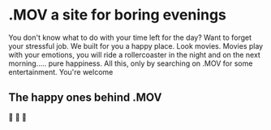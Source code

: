 # .MOV a site for boring evenings

You don't know what to do with your time left for the day? Want to forget your stressful job.
We built for you a happy place. Look movies. Movies play with your emotions, you will ride a rollercoaster
in the night and on the next morning..... pure happiness.
All this, only by searching on .MOV for some entertainment.
You're welcome

## The happy ones behind .MOV

:flamingo:
:parrot:
:peacock:
